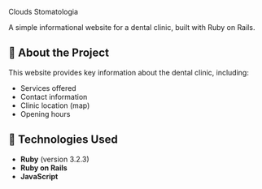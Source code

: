 Clouds Stomatologia

A simple informational website for a dental clinic, built with Ruby on Rails.

## 🦷 About the Project

This website provides key information about the dental clinic, including:

- Services offered
- Contact information
- Clinic location (map)
- Opening hours

## 🚀 Technologies Used

- **Ruby** (version 3.2.3)
- **Ruby on Rails**
- **JavaScript**
